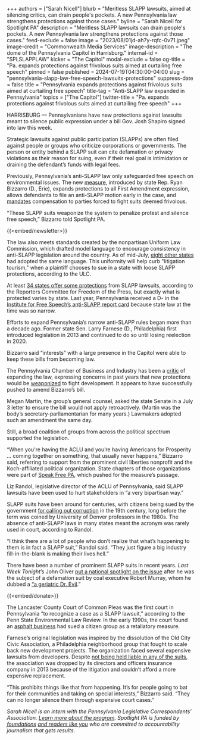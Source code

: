 +++
authors = ["Sarah Nicell"]
blurb = "Meritless SLAPP lawsuits, aimed at silencing critics, can drain people's pockets. A new Pennsylvania law strengthens protections against those cases."
byline = "Sarah Nicell for Spotlight PA"
description = "Meritless SLAPP lawsuits can drain people's pockets. A new Pennsylvania law strengthens protections against those cases."
feed-exclude = false
image = "2023/08/01jd-ah7y-rqfc-0v71.jpeg"
image-credit = "Commonwealth Media Services"
image-description = "The dome of the Pennsylvania Capitol in Harrisburg."
internal-id = "SPLSLAPPLAW"
kicker = "The Capitol"
modal-exclude = false
og-title = "Pa. expands protections against frivolous suits aimed at curtailing free speech"
pinned = false
published = 2024-07-19T04:30:00-04:00
slug = "pennsylvania-slapp-law-free-speech-lawsuits-protections"
suppress-date = false
title = "Pennsylvania expands protections against frivolous suits aimed at curtailing free speech"
title-tag = "Anti-SLAPP law expanded in Pennsylvania"
topics = ["The Capitol"]
twitter-title = "Pa. expands protections against frivolous suits aimed at curtailing free speech"
+++

HARRISBURG — Pennsylvanians have new protections against lawsuits meant to silence public expression under a bill Gov. Josh Shapiro signed into law this week.

Strategic lawsuits against public participation (SLAPPs) are often filed against people or groups who criticize corporations or governments. The person or entity behind a SLAPP suit can cite defamation or privacy violations as their reason for suing, even if their real goal is intimidation or draining the defendant’s funds with legal fees.

Previously, Pennsylvania’s anti-SLAPP law only safeguarded free speech on environmental issues. The new <a href="https://www.legis.state.pa.us/cfdocs/billinfo/billinfo.cfm?syear=2023&amp;sind=0&amp;body=H&amp;type=B&amp;bn=1466">measure</a>, introduced by state Rep. Ryan Bizzarro (D., Erie), expands protections to all First Amendment expression, allows defendants to file an anti-SLAPP motion early in the case, and <a href="https://www.aclupa.org/en/press-releases/aclu-pennsylvania-applauds-passage-legislation-expand-first-amendment-protections#:~:text=Pennsylvania&#39;s%20existing%20anti%2DSLAPP%20law,lawsuits%20to%20minimize%20litigation%20costs.">mandates</a> compensation to parties forced to fight suits deemed frivolous.

“These SLAPP suits weaponize the system to penalize protest and silence free speech,” Bizzarro told Spotlight PA.

{{<embed/newsletter>}}

The law also meets standards created by the nonpartisan Uniform Law Commission, which drafted model language to encourage consistency in anti-SLAPP legislation around the country. As of mid-July, <a href="https://www.uniformlaws.org/committees/community-home?communitykey=4f486460-199c-49d7-9fac-05570be1e7b1">eight other states</a> had adopted the same language. This uniformity will help curb &#34;litigation tourism,&#34; when a plaintiff chooses to sue in a state with loose SLAPP protections, according to the ULC.

At least <a href="https://www.rcfp.org/anti-slapp-legal-guide/">34 states offer some protections</a> from SLAPP lawsuits, according to the Reporters Committee for Freedom of the Press, but exactly what is protected varies by state. Last year, Pennsylvania received a D- in the <a href="https://www.ifs.org/anti-slapp-report/">Institute for Free Speech’s anti-SLAPP report card</a> because state law at the time was so narrow.

Efforts to expand Pennsylvania’s narrow anti-SLAPP rules began more than a decade ago. Former state Sen. Larry Farnese (D., Philadelphia) first introduced legislation in 2013 and continued to do so until losing reelection in 2020.

Bizzarro said “interests” with a large presence in the Capitol were able to keep these bills from becoming law.

The Pennsylvania Chamber of Business and Industry has been a <a href="https://whyy.org/articles/pa-lawmaker-again-pushing-for-stronger-protections-against-litigation-meant-to-intimidate/">critic</a> of expanding the law, expressing concerns in past years that new protections would be <a href="https://www.cityandstatepa.com/politics/2017/03/pa-may-finally-crack-down-lawsuits-aimed-curbing-free-speech/365104/">weaponized</a> to fight development. It appears to have successfully pushed to amend Bizzarro’s bill.

Megan Martin, the group’s general counsel, asked the state Senate in a July 3 letter to ensure the bill would not apply retroactively. (Martin was the body’s secretary-parliamentarian for many years.) Lawmakers adopted such an amendment the same day.

Still, a broad coalition of groups from across the political spectrum supported the legislation.

“When you&#39;re having the ACLU and you’re having Americans for Prosperity … coming together on something, that usually never happens,” Bizzarro said, referring to support from the prominent civil liberties nonprofit and the Koch-affiliated political organization. State chapters of those organizations were part of <a href="https://www.speakfreepa.org/">Speak Free PA</a>, which pushed for the measure’s passage.

Liz Randol, legislative director of the ACLU of Pennsylvania, said SLAPP lawsuits have been used to hurt stakeholders in “a very bipartisan way.”

SLAPP suits have been around for centuries, with citizens being sued by the government <a href="https://www.acluohio.org/en/brief-history-slapp-suits">for calling out corruption</a> in the 19th century, long before the term was coined by University of Denver professors in the 1980s. The absence of anti-SLAPP laws in many states meant the acronym was rarely used in court, according to Randol.

“I think there are a lot of people who don’t realize that what’s happening to them is in fact a SLAPP suit,” Randol said. “They just figure a big industry fill-in-the-blank is making their lives hell.”

There have been a number of prominent SLAPP suits in recent years. <em>Last Week Tonight</em>’s John Oliver <a href="https://www.theguardian.com/culture/2019/nov/11/john-oliver-last-week-tonight-lawsuits-murray-energy">put a national spotlight on the issue</a> after he was the subject of a defamation suit by coal executive Robert Murray, whom he dubbed a <a href="https://time.com/4823166/john-oliver-coal-last-week-tonight/">“a geriatric Dr. Evil</a>.”

{{<embed/donate>}}

The Lancaster County Court of Common Pleas was the first court in Pennsylvania “to recognize a case as a SLAPP lawsuit,” according to the Penn State Environmental Law Review. In the early 1990s, the court found an <a href="https://elibrary.law.psu.edu/cgi/viewcontent.cgi?article=1223&amp;context=pselr">asphalt business</a> had sued a citizen group as a retaliatory measure.

Farnese’s original legislation was inspired by the dissolution of the Old City Civic Association, a Philadelphia neighborhood group that fought to scale back new development projects. The organization faced several expensive lawsuits from developers. Despite <a href="https://whyy.org/articles/the-cost-of-doing-civics-old-city-civic-association-disbands-its-zoning-operation/#:~:text=But%20Joe%20Schiavo%2C%20chair%20of,its%20lawyers%20for%20legal%20defense.">not being held liable in any of the suits</a>, the association was dropped by its directors and officers insurance company in 2013 because of the litigation and couldn’t afford a more expensive replacement.

“This prohibits things like that from happening. It’s for people going to bat for their communities and taking on special interests,” Bizzarro said. “They can no longer silence them through expensive court cases.”

<em>Sarah Nicell is an intern with the Pennsylvania Legislative Correspondents’ Association. </em><a href="http://www.pacapitolreporters.org/pacapitolreporters-internships.html"><em>Learn more about the program</em></a><em>. Spotlight PA is funded by</em><a href="https://www.spotlightpa.org/support"><em> foundations</em></a><em> </em><a href="https://www.spotlightpa.org/support"><em>and readers like you</em></a><em> who are committed to accountability journalism that gets results.</em>

